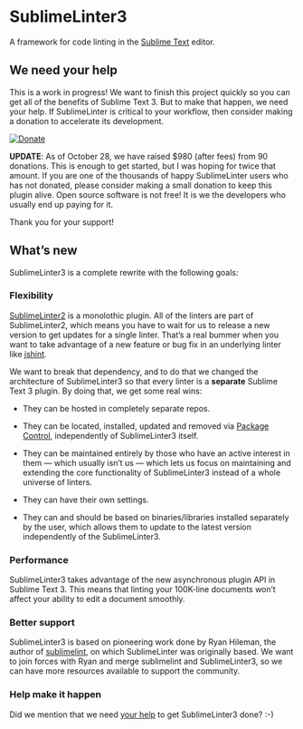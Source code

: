 SublimeLinter3
=========

A framework for code linting in the [Sublime Text](http://sublimetext.com "Sublime Text") editor.

## We need your help

This is a work in progress! We want to finish this project quickly so you can get all of the benefits of Sublime Text 3. But to make that happen, we need your help. If SublimeLinter is critical to your workflow, then consider making a donation to accelerate its development.

[![Donate](http://www.aparajitaworld.com/cappuccino/Donate-button.png)](https://www.paypal.com/cgi-bin/webscr?cmd=_s-xclick&hosted_button_id=55KC77W2MU9VW)

**UPDATE**: As of October 28, we have raised $980 (after fees) from 90 donations. This is enough to get started, but I was  hoping for twice that amount. If you are one of the thousands of happy SublimeLinter users who has not donated, please consider making a small donation to keep this plugin alive. Open source software is not free! It is we the developers who usually end up paying for it.

Thank you for your support!

## What’s new

SublimeLinter3 is a complete rewrite with the following goals:

### Flexibility

[SublimeLinter2][sl2] is a monolothic plugin. All of the linters are part of SublimeLinter2, which means you have to wait for us to release a new version to get updates for a single linter. That’s a real bummer when you want to take advantage of a new feature or bug fix in an underlying linter like [jshint](http://jshint.org/about).

We want to break that dependency, and to do that we changed the architecture of SublimeLinter3 so that every linter is a **separate** Sublime Text 3 plugin. By doing that, we get some real wins:

- They can be hosted in completely separate repos.

- They can be located, installed, updated and removed via [Package Control](https://sublime.wbond.net), independently of SublimeLinter3 itself.

- They can be maintained entirely by those who have an active interest in them — which usually isn’t us — which lets us focus on maintaining and extending the core functionality of SublimeLinter3 instead of a whole universe of linters.

- They can have their own settings.

- They can and should be based on binaries/libraries installed separately by the user, which allows them to update to the latest version independently of the SublimeLinter3.

### Performance

SublimeLinter3 takes advantage of the new asynchronous plugin API in Sublime Text 3. This means that linting your 100K-line documents won’t affect your ability to edit a document smoothly.

### Better support

SublimeLinter3 is based on pioneering work done by Ryan Hileman, the author of [sublimelint](https://github.com/lunixbochs/sublimelint), on which SublimeLinter was originally based. We want to join forces with Ryan and merge sublimelint and SublimeLinter3, so we can have more resources available to support the community.

### Help make it happen

Did we mention that we need [your help](#we-need-your-help) to get SublimeLinter3 done? :-)

[sl2]: https://github.com/SublimeLinter/SublimeLinter
